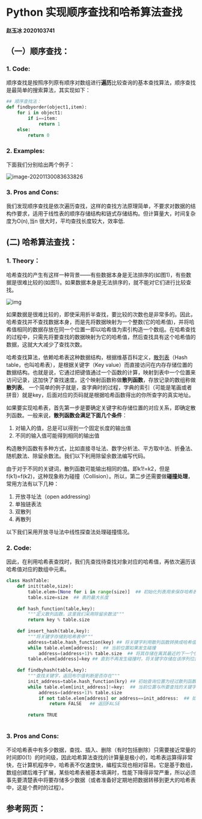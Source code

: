 # Python 实现顺序查找和哈希算法查找

#### 赵玉冰  2020103741

## （一）顺序查找：

### 1. Code:

顺序查找是按照序列原有顺序对数组进行**遍历**比较查询的基本查找算法，顺序查找是最简单的搜索算法，其实现如下：

```python
## 顺序查找法：
def findbyorder(object1,item):
    for i in object1:
        if i==item:
            return 1
    else:
        return 0

```

### 2. Examples:

下面我们分别给出两个例子：

![image-20201130083633826](C:\Users\赵玉冰\AppData\Roaming\Typora\typora-user-images\image-20201130083633826.png)

### 3. Pros and Cons:

我们发现顺序查找是依次遍历查找，这样的查找方法原理简单，不要求对数据的结构作要求，适用于线性表的顺序存储结构和链式存储结构。但计算量大，时间复杂度为O(n),当n 很大时，平均查找长度较大，效率低.

## (二) 哈希算法查找：

### 1. Theory：

哈希查找的产生有这样一种背景——有些数据本身是无法排序的(如图1)，有些数据是很难比较的(如图1)。如果数据本身是无法排序的，就不能对它们进行比较查找。

![img](https://upload-images.jianshu.io/upload_images/15478479-a5a349fa1a9aaff8.jpg?imageMogr2/auto-orient/strip|imageView2/2/w/720/format/webp)

[图片]: https://www.jianshu.com/p/aa40f3e12a73	"“哈希表解释图"

如果数据是很难比较的，即使采用折半查找，要比较的次数也是非常多的。因此，哈希查找并不查找数据本身，而是先将数据映射为一个整数(它的哈希值)，并将哈希值相同的数据存放在同一个位置一即以哈希值为索引构造一个数组。在哈希查找的过程中，只需先将要查找的数据映射为它的哈希值，然后查找具有这个哈希值的数据，这就大大减少了查找次数。

哈希查找算法，依赖哈希表这种数据结构，根据维基百科定义，[散列表](http://zh.wikipedia.org/wiki/哈希表)（Hash table，也叫哈希表），是根据关键字（Key value）而直接访问在内存存储位置的数据结构。也就是说，它通过把键值通过一个函数的计算，映射到表中一个位置来访问记录，这加快了查找速度。这个映射函数称做**散列函数**，存放记录的数组称做**散列表**。 一个简单的例子就是，查字典时的过程，字典的索引（可能是笔画或者拼音）就是key，后面对应的页码就是根据哈希函数得出的你所查字的真实地址。

如果要实现哈希表，首先第一步是要确定关键字和存储位置的对应关系，即确定散列函数。一般来说，**散列函数会满足下面几个条件**：

1. 对输入的值，总是可以得到一个固定长度的输出值
2. 不同的输入值可能得到相同的输出值

构造散列函数有多种方式，比如直接寻址法、数字分析法、平方取中法、折叠法、随机数法、除留余数法。我们以下利用除留余数法编写代码。

由于对于不同的关键词，散列函数可能输出相同的值。即k1!=k2，但是f(k1)=f(k2)，这种现象称为碰撞（Collision）。所以，第二步还需要做**碰撞处理**，常用方法有以下几种：

1. 开放寻址法（open addressing）
2. 单独链表法
3. 双散列
4. 再散列

以下我们采用开放寻址法中线性探查法处理碰撞情况。

### 2. Code:

因此，在利用哈希表查找时，我们先查找待查找对象对应的哈希值，再依次遍历该哈希值对应的数组中元素。

```python
class HashTable:
    def init(table,size):
        table.elem=[None for i in range(size)]  ## 初始化列表用来保存哈希表元素
        table.size=size  ## 表的最大长度
        
    def hash_function(table,key):
        """定义散列函数，这里我们采用除留余数法"""
        return key % table.size 
    
    def insert_hash(table,key):
        """将关键字存储到哈希表中"""
        address=table.hash_function(key) ## 将关键字利用散列函数转换成哈希值
        while table.elem[address]:  ## 当前位置如果发生碰撞
            address=(address+1)% table.size  ## 将其存储在离其最近的下一个位置
        table.elem[address]=key ## 直到不再发生碰撞时，将关键字存储在该序列位置上
    
    def findbyhash(table,key):
        """查找关键字，返回布尔值判断是否存在"""
        init_address=table.hash_function(kry) ## 初始查询位置为经过散列函数作用的哈希值
        while table.elem[init_address]!=key:  ## 当前位置与所要查找的关键字不同，那么依次在统一哈希值的数组中查找 
            address=(address+1)% table.size     
            if not table.elem[address] or address==init_address:  ## 如果直到遍历统一哈希值的数组或最终返回初始位置，都没有找到目标关键字
                return FALSE   ## 返回FALSE
            
        return TRUE
        
```

### 3. Pros and Cons:

不论哈希表中有多少数据，查找、插入、删除（有时包括删除）只需要接近常量的时间即0(1）的时间级，因此哈希算法查找的计算量是极小的，哈希表运算得非常快，在计算机程序中，哈希表不仅速度快，编程实现也相对容易。它是基于数组，数组创建后难于扩展，某些哈希表被基本填满时，性能下降得非常严重，所以必须事先要清楚表中将要存储多少数据（或者准备好定期地把数据转移到更大的哈希表中，这是个费时的过程）。

## 参考网页：

[七大查找算法 Python]: https://www.cnblogs.com/lsqin/p/9342929.html
[python实现顺序查找和哈希查找算法]: https://www.jianshu.com/p/aa40f3e12a73


